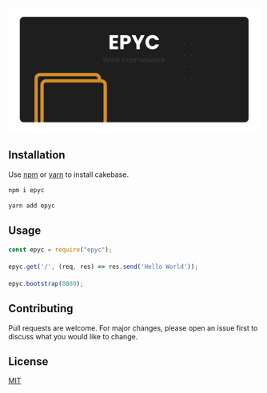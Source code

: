 <img src="https://raw.githubusercontent.com/erwinkulasic/epyc/master/assets/epyc-header.png" width="600px"/>


## Installation

Use [npm](https://www.npmjs.com/) or [yarn](https://classic.yarnpkg.com/en/) to install cakebase.

```bash
npm i epyc
```

```bash
yarn add epyc
```

## Usage

```javascript
const epyc = require("epyc");

epyc.get('/', (req, res) => res.send('Hello World'));

epyc.bootstrap(8080);

```

## Contributing
Pull requests are welcome. For major changes, please open an issue first to discuss what you would like to change.


## License
[MIT](https://github.com/erwinkulasic/epyc/blob/master/LICENSE)